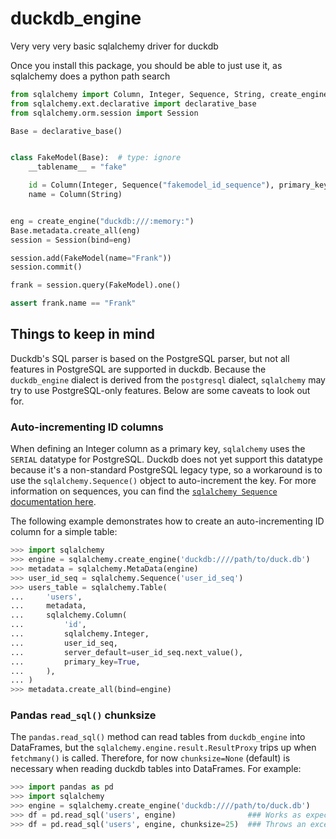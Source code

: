 # duckdb_engine

Very very very basic sqlalchemy driver for duckdb

Once you install this package, you should be able to just use it, as sqlalchemy does a python path search

```python
from sqlalchemy import Column, Integer, Sequence, String, create_engine
from sqlalchemy.ext.declarative import declarative_base
from sqlalchemy.orm.session import Session

Base = declarative_base()


class FakeModel(Base):  # type: ignore
    __tablename__ = "fake"

    id = Column(Integer, Sequence("fakemodel_id_sequence"), primary_key=True)
    name = Column(String)


eng = create_engine("duckdb:///:memory:")
Base.metadata.create_all(eng)
session = Session(bind=eng)

session.add(FakeModel(name="Frank"))
session.commit()

frank = session.query(FakeModel).one()

assert frank.name == "Frank"
```

## Things to keep in mind
Duckdb's SQL parser is based on the PostgreSQL parser, but not all features in PostgreSQL are supported in duckdb. Because the `duckdb_engine` dialect is derived from the `postgresql` dialect, `sqlalchemy` may try to use PostgreSQL-only features. Below are some caveats to look out for.

### Auto-incrementing ID columns
When defining an Integer column as a primary key, `sqlalchemy` uses the `SERIAL` datatype for PostgreSQL. Duckdb does not yet support this datatype because it's a non-standard PostgreSQL legacy type, so a workaround is to use the `sqlalchemy.Sequence()` object to auto-increment the key. For more information on sequences, you can find the [`sqlalchemy Sequence` documentation here](https://docs.sqlalchemy.org/en/14/core/defaults.html#associating-a-sequence-as-the-server-side-default).

The following example demonstrates how to create an auto-incrementing ID column for a simple table:

```python
>>> import sqlalchemy
>>> engine = sqlalchemy.create_engine('duckdb:////path/to/duck.db')
>>> metadata = sqlalchemy.MetaData(engine)
>>> user_id_seq = sqlalchemy.Sequence('user_id_seq')
>>> users_table = sqlalchemy.Table(
...     'users',
...     metadata,
...     sqlalchemy.Column(
...         'id',
...         sqlalchemy.Integer,
...         user_id_seq,
...         server_default=user_id_seq.next_value(),
...         primary_key=True,
...     ),
... )
>>> metadata.create_all(bind=engine)
```

### Pandas `read_sql()` chunksize
The `pandas.read_sql()` method can read tables from `duckdb_engine` into DataFrames, but the `sqlalchemy.engine.result.ResultProxy` trips up when `fetchmany()` is called. Therefore, for now `chunksize=None` (default) is necessary when reading duckdb tables into DataFrames. For example:

```python
>>> import pandas as pd
>>> import sqlalchemy
>>> engine = sqlalchemy.create_engine('duckdb:////path/to/duck.db')
>>> df = pd.read_sql('users', engine)                ### Works as expected
>>> df = pd.read_sql('users', engine, chunksize=25)  ### Throws an exception
```
